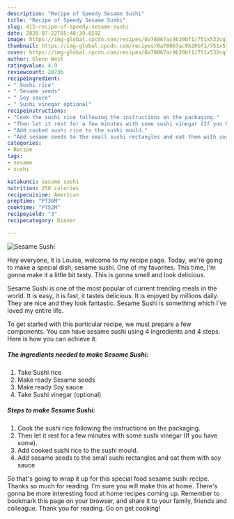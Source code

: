 ```yaml
---
description: "Recipe of Speedy Sesame Sushi"
title: "Recipe of Speedy Sesame Sushi"
slug: 415-recipe-of-speedy-sesame-sushi
date: 2020-07-22T05:48:39.859Z
image: https://img-global.cpcdn.com/recipes/0a78067ac9b20bf1/751x532cq70/sesame-sushi-recipe-main-photo.jpg
thumbnail: https://img-global.cpcdn.com/recipes/0a78067ac9b20bf1/751x532cq70/sesame-sushi-recipe-main-photo.jpg
cover: https://img-global.cpcdn.com/recipes/0a78067ac9b20bf1/751x532cq70/sesame-sushi-recipe-main-photo.jpg
author: Glenn West
ratingvalue: 4.9
reviewcount: 28736
recipeingredient:
- " Sushi rice"
- " Sesame seeds"
- " Soy sauce"
- " Sushi vinegar optional"
recipeinstructions:
- "Cook the sushi rice following the instructions on the packaging."
- "Then let it rest for a few minutes with some sushi vinegar (If you have some)."
- "Add cooked sushi rice to the sushi mould."
- "Add sesame seeds to the small sushi rectangles and eat them with soy sauce"
categories:
- Recipe
tags:
- sesame
- sushi

katakunci: sesame sushi 
nutrition: 258 calories
recipecuisine: American
preptime: "PT36M"
cooktime: "PT52M"
recipeyield: "3"
recipecategory: Dinner

---
```



![Sesame Sushi](https://img-global.cpcdn.com/recipes/0a78067ac9b20bf1/751x532cq70/sesame-sushi-recipe-main-photo.jpg)

Hey everyone, it is Louise, welcome to my recipe page. Today, we're going to make a special dish, sesame sushi. One of my favorites. This time, I'm gonna make it a little bit tasty. This is gonna smell and look delicious.



Sesame Sushi is one of the most popular of current trending meals in the world. It is easy, it is fast, it tastes delicious. It is enjoyed by millions daily. They are nice and they look fantastic. Sesame Sushi is something which I've loved my entire life.


To get started with this particular recipe, we must prepare a few components. You can have sesame sushi using 4 ingredients and 4 steps. Here is how you can achieve it.

<!--inarticleads1-->

##### The ingredients needed to make Sesame Sushi:

1. Take  Sushi rice
1. Make ready  Sesame seeds
1. Make ready  Soy sauce
1. Take  Sushi vinegar (optional)




<!--inarticleads2-->

##### Steps to make Sesame Sushi:

1. Cook the sushi rice following the instructions on the packaging.
1. Then let it rest for a few minutes with some sushi vinegar (If you have some).
1. Add cooked sushi rice to the sushi mould.
1. Add sesame seeds to the small sushi rectangles and eat them with soy sauce




So that's going to wrap it up for this special food sesame sushi recipe. Thanks so much for reading. I'm sure you will make this at home. There's gonna be more interesting food at home recipes coming up. Remember to bookmark this page on your browser, and share it to your family, friends and colleague. Thank you for reading. Go on get cooking!
